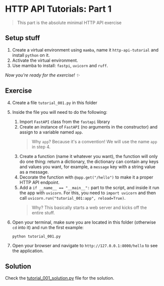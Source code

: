 # HTTP API Tutorials: Part 1

> This part is the absolute minimal HTTP API exercise

## Setup stuff

1. Create a virtual environment using `mamba`, name it `http-api-tutorial` and install `python` on it.
2. Activate the virtual environment.
3. Use mamba to install: `fastpi`, `uvicorn` and `ruff`.

*Now you're ready for the exercise! ✨*

## Exercise

4. Create a file `tutorial_001.py` in this folder
5. Inside the file you will need to do the following:

   1. Import `FastAPI` class from the `fastapi` library
   2. Create an instance of `FastAPI` (no arguments in the constructor) and assign to a variable named `app`.
      > Why `app`? Because it's a convention! We will use the name `app` in step 4.
   3. Create a function (name it whatever you want), the function will only do one thing: return a dictionary, the dictionary can contain any keys and values you want, for example, a `message` key with a string value as a message.
   4. Decorate the function with `@app.get("/hello")` to make it a proper HTTP API endpoint.
   5. Add a `if __name__ == "__main__":` part to the script, and inside it run the app with `uvicorn`. For this, you need to `import uvicorn` and then call `uvicorn.run("tutorial_001:app", reload=True)`.
      > Why? This basically starts a web server and kicks off the entire stuff.

6. Open your terminal, make sure you are located in this folder (otherwise `cd` into it) and run the first example:

    ```bash
    python tutorial_001.py
    ```

7. Open your browser and navigate to `http://127.0.0.1:8000/hello` to see the application.


## Solution

Check the [tutorial_001_solution.py](./tutorial_001_solution.py) file for the solution.
